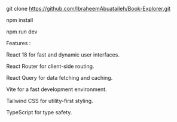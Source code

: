 git clone https://github.com/IbraheemAbuataileh/Book-Explorer.git 

npm install

npm run dev 

Features :

React 18 for fast and dynamic user interfaces.

React Router for client-side routing.

React Query for data fetching and caching.

Vite for a fast development environment.

Tailwind CSS for utility-first styling.

TypeScript for type safety.
